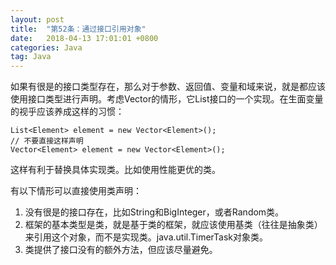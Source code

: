```yaml
---
layout: post
title:  "第52条：通过接口引用对象"
date:   2018-04-13 17:01:01 +0800
categories: Java
tag: Java
---
```



如果有很是的接口类型存在，那么对于参数、返回值、变量和域来说，就是都应该使用接口类型进行声明。考虑Vector的情形，它List接口的一个实现。在生面变量的视乎应该养成这样的习惯：
```
List<Element> element = new Vector<Element>();
// 不要直接这样声明
Vector<Element> element = new Vector<Element>();
```

这样有利于替换具体实现类。比如使用性能更优的类。

有以下情形可以直接使用类声明：
1. 没有很是的接口存在，比如String和BigInteger，或者Random类。
2. 框架的基本类型是类，就是基于类的框架，就应该使用基类（往往是抽象类）来引用这个对象，而不是实现类。java.util.TimerTask对象类。
3. 类提供了接口没有的额外方法，但应该尽量避免。